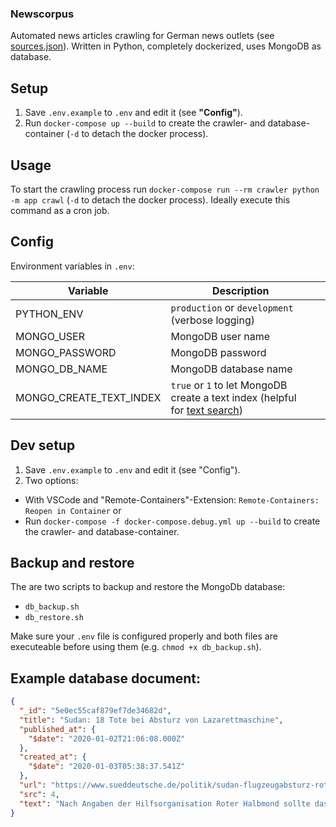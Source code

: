 ### Newscorpus
Automated news articles crawling for German news outlets (see [sources.json](crawler/app/assets/sources.json)).
Written in Python, completely dockerized, uses MongoDB as database.

## Setup
1. Save `.env.example` to `.env` and edit it (see __"Config"__).
2. Run `docker-compose up --build` to create the crawler- and database-container (`-d` to detach the docker process).

## Usage
To start the crawling process run `docker-compose run --rm crawler python -m app crawl` (`-d` to detach the docker process). Ideally execute this command as a cron job.

## Config
Environment variables in `.env`:

| Variable                | Description                                                                                                                        |   |
|-------------------------|------------------------------------------------------------------------------------------------------------------------------------|---|
| PYTHON_ENV              | `production` or `development` (verbose logging)                                                                                    |   |
| MONGO_USER              | MongoDB user name                                                                                                                  |   |
| MONGO_PASSWORD          | MongoDB password                                                                                                                   |   |
| MONGO_DB_NAME           | MongoDB database name                                                                                                              |   |
| MONGO_CREATE_TEXT_INDEX | `true` or `1` to let MongoDB create a text index (helpful for [text search](https://docs.mongodb.com/manual/text-search/)) |   |

## Dev setup
1. Save `.env.example` to `.env` and edit it (see "Config").
2. Two options:
  - With VSCode and "Remote-Containers"-Extension: `Remote-Containers: Reopen in Container` or
  - Run `docker-compose -f docker-compose.debug.yml up --build` to create the crawler- and database-container.


## Backup and restore
The are two scripts to backup and restore the MongoDb database:
- `db_backup.sh`
- `db_restore.sh`

Make sure your `.env` file is configured properly and both files are executeable before using them (e.g. `chmod +x db_backup.sh`).


## Example database document:

```json
{
  "_id": "5e0ec55caf879ef7de34682d",
  "title": "Sudan: 18 Tote bei Absturz von Lazarettmaschine",
  "published_at": {
    "$date": "2020-01-02T21:06:08.000Z"
  },
  "created_at": {
    "$date": "2020-01-03T05:38:37.541Z"
  },
  "url": "https://www.sueddeutsche.de/politik/sudan-flugzeugabsturz-roter-halbmond-1.4743878",
  "src": 4,
  "text": "Nach Angaben der Hilfsorganisation Roter Halbmond sollte das Flugzeug Patienten in die Hauptstadt fliegen. Die Menschen waren bei heftigen Kämpfen verletzt worden.\n\nIm Sudan sind beim Absturz einer Lazarettmaschine des Militärs nach offiziellen Angaben alle 18 Menschen an Bord ums Leben gekommen. Bei den Toten handele es sich um sieben Besatzungsmitglieder, drei Richter und acht weitere Zivilisten, teilt der Sprecher des Militärs, General Amer Muhammad Al-Hassan, mit.\n\nDas Flugzeug vom Typ Antonow habe fünf Minuten nach dem Start vom Flughafen der Stadt El Geneina im Westen des Landes aus unbekannter Ursache an Höhe verloren und sei am Boden zerschellt. Ihr Ziel war Khartum, die Hauptstadt des ostafrikanischen Landes.\n\nDas Flugzeug sollte nach Angaben der sudanesischen Hilfsorganisation Roter Halbmond Patienten zur Behandlung in die Hauptstadt fliegen. Die Menschen seien in den vergangenen Tagen bei heftigen Kämpfen in den vergangenen Tagen zwischen rivalisierenden Volksgruppen in Darfur verletzt worden. Dabei habe es nach Angaben des Roten Halbmondes insgesamt 48 Tote und Dutzende Verletzte gegeben.\n\nIn Darfur an der Grenze zum Tschad kämpfen Rebellen seit mehr als einem Jahrzehnt gegen Truppen der Zentralregierung und mit ihnen verbündete lokale arabische Milizen."
}
```
